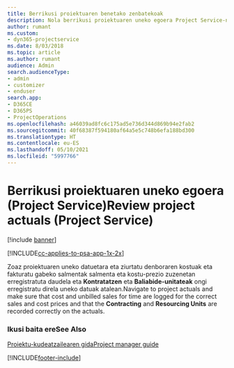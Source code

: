 ```yaml
---
title: Berrikusi proiektuaren benetako zenbatekoak
description: Nola berrikusi proiektuaren uneko egoera Project Service-n
author: rumant
ms.custom:
- dyn365-projectservice
ms.date: 8/03/2018
ms.topic: article
ms.author: rumant
audience: Admin
search.audienceType:
- admin
- customizer
- enduser
search.app:
- D365CE
- D365PS
- ProjectOperations
ms.openlocfilehash: a46039ad8fc6c175ad5e736d344d869b94e2fab2
ms.sourcegitcommit: 40f68387f594180af64a5e5c748b6efa188bd300
ms.translationtype: HT
ms.contentlocale: eu-ES
ms.lasthandoff: 05/10/2021
ms.locfileid: "5997766"
---
```

# <a name="review-project-actuals-project-service"></a><span data-ttu-id="fc528-103">Berrikusi proiektuaren uneko egoera (Project Service)</span><span class="sxs-lookup"><span data-stu-id="fc528-103">Review project actuals (Project Service)</span></span>

[!include [banner](../includes/psa-now-project-operations.md)]

[!INCLUDE[cc-applies-to-psa-app-1x-2x](../includes/cc-applies-to-psa-app-1x-2x.md)]

<span data-ttu-id="fc528-104">Zoaz proiektuaren uneko datuetara eta ziurtatu denboraren kostuak eta fakturatu gabeko salmentak salmenta eta kostu-prezio zuzenetan erregistratuta daudela eta **Kontratatzen** eta **Baliabide-unitateak** ongi erregistratu direla uneko datuak atalean.</span><span class="sxs-lookup"><span data-stu-id="fc528-104">Navigate to project actuals and make sure that cost and unbilled sales for time are logged for the correct sales and cost prices and that the **Contracting** and **Resourcing Units** are recorded correctly on the actuals.</span></span>  
  
### <a name="see-also"></a><span data-ttu-id="fc528-105">Ikusi baita ere</span><span class="sxs-lookup"><span data-stu-id="fc528-105">See Also</span></span>  
 [<span data-ttu-id="fc528-106">Proiektu-kudeatzailearen gida</span><span class="sxs-lookup"><span data-stu-id="fc528-106">Project manager guide</span></span>](../psa/project-manager-guide.md)


[!INCLUDE[footer-include](../includes/footer-banner.md)]